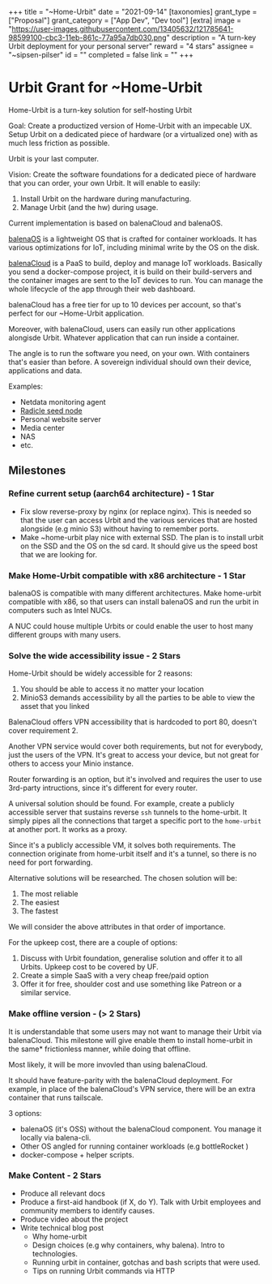 +++
title = "~Home-Urbit"
date = "2021-09-14"
[taxonomies]
grant_type = ["Proposal"]
grant_category = ["App Dev", "Dev tool"]
[extra]
image = "https://user-images.githubusercontent.com/13405632/121785641-98599100-cbc3-11eb-861c-77a95a7db030.png"
description = "A turn-key Urbit deployment for your personal server"
reward = "4 stars"
assignee = "~sipsen-pilser"
id = ""
completed = false
link = ""
+++

# Urbit Grant for ~Home-Urbit

Home-Urbit is a turn-key solution for self-hosting Urbit

Goal: Create a productized version of Home-Urbit with an impecable UX. Setup Urbit on a dedicated piece of hardware (or a virtualized one) with as much less friction as possible.

Urbit is your last computer.

Vision: Create the software foundations for a dedicated piece of hardware that you can order, your own Urbit. It will enable to easily:

1. Install Urbit on the hardware during manufacturing.
2. Manage Urbit (and the hw) during usage.

Current implementation is based on balenaCloud and balenaOS.

[balenaOS](https://www.balena.io/os/?) is a lightweight OS that is crafted for container workloads. It has various optimizations for IoT, including minimal write by the OS on the disk.

[balenaCloud](https://www.balena.io/cloud/) is a PaaS to build, deploy and manage IoT workloads. Basically you send a docker-compose project, it is build on their build-servers and the container images are sent to the IoT devices to run. You can manage the whole lifecycle of the app through their web dashboard.

balenaCloud has a free tier for up to 10 devices per account, so that's perfect for our ~Home-Urbit application.

Moreover, with balenaCloud, users can easily run other applications alongisde Urbit. Whatever application that can run inside a container.

The angle is to run the software you need, on your own. With containers that's easier than before. A sovereign individual should own their device, applications and data.

Examples:

- Netdata monitoring agent
- [Radicle seed node](https://radicle.xyz/)
- Personal website server
- Media center
- NAS
- etc.

## Milestones

### Refine current setup (aarch64 architecture) - 1 Star

- Fix slow reverse-proxy by nginx (or replace nginx). This is needed so that the user can access Urbit and the various services that are hosted alongside (e.g minio S3) without having to remember ports.
- Make ~home-urbit play nice with external SSD. The plan is to install urbit on the SSD and the OS on the sd card. It should give us the speed bost that we are looking for.

### Make Home-Urbit compatible with x86 architecture - 1 Star

balenaOS is compatible with many different architectures. Make home-urbit compatible with x86, so that users can install balenaOS and run the urbit in computers such as Intel NUCs.

A NUC could house multiple Urbits or could enable the user to host many different groups with many users.

### Solve the wide accessibility issue - 2 Stars

Home-Urbit should be widely accessible for 2 reasons:

1. You should be able to access it no matter your location
2. MinioS3 demands accessibility by all the parties to be able to view the asset that you linked

BalenaCloud offers VPN accessibility that is hardcoded to port 80, doesn't cover requirement 2.

Another VPN service would cover both requirements, but not for everybody, just the users of the VPN. It's great to access your device, but not great for others to access your Minio instance.

Router forwarding is an option, but it's involved and requires the user to use 3rd-party intructions, since it's different for every router.

A universal solution should be found. For example, create a publicly accessible server that sustains reverse `ssh` tunnels to the home-urbit. It simply pipes all the connections that target a specific port to the `home-urbit` at another port. It works as a proxy.

Since it's a publicly accessible VM, it solves both requirements. The connection originate from home-urbit itself and it's a tunnel, so there is no need for port forwarding.

Alternative solutions will be researched. The chosen solution will be:

1. The most reliable
2. The easiest
3. The fastest

We will consider the above attributes in that order of importance.

For the upkeep cost, there are a couple of options:

1. Discuss with Urbit foundation, generalise solution and offer it to all Urbits. Upkeep cost to be covered by UF.
2. Create a simple SaaS with a very cheap free/paid option
3. Offer it for free, shoulder cost and use something like Patreon or a similar service.

### Make offline version - (> 2 Stars)

It is understandable that some users may not want to manage their Urbit via balenaCloud. This milestone will give enable them to install home-urbit in the same\* frictionless manner, while doing that offline.

Most likely, it will be more invovled than using balenaCloud.

It should have feature-parity with the balenaCloud deployment. For example, in place of the balenaCloud's VPN service, there will be an extra container that runs tailscale.

3 options:

- balenaOS (it's OSS) without the balenaCloud component. You manage it locally via balena-cli.
- Other OS angled for running container workloads (e.g bottleRocket )
- docker-compose + helper scripts.

### Make Content - 2 Stars

- Produce all relevant docs
- Produce a first-aid handbook (if X, do Y). Talk with Urbit employees and community members to identify causes.
- Produce video about the project
- Write technical blog post
  - Why home-urbit
  - Design choices (e.g why containers, why balena). Intro to technologies.
  - Running urbit in container, gotchas and bash scripts that were used.
  - Tips on running Urbit commands via HTTP
